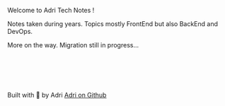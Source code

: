 
Welcome to Adri Tech Notes !

Notes taken during years. Topics mostly FrontEnd but also BackEnd and DevOps.

More on the way. Migration still in progress...

<br/><br/><br/><br/>

Built with 💜  by Adri [Adri on Github](https://github.com/0xadri)
